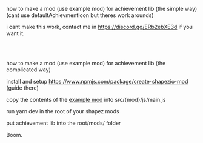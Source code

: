 how to make a mod (use example mod) for achievement lib (the simple way) (cant use defaultAchievmentIcon but theres work arounds)


i cant make this work, contact me in https://discord.gg/ERb2ebXE3d if you want it.

<br><br>




how to make a mod (use example mod) for achievement lib (the complicated way)

install and setup https://www.npmjs.com/package/create-shapezio-mod (guide there)

copy the contents of the [example mod](https://github.com/WaffleDevs/shapez-mods/blob/main/achievement-lib-cli-example-mod.js) into src/{mod}/js/main.js

run yarn dev in the root of your shapez mods

put achievement lib into the root/mods/ folder

Boom.
